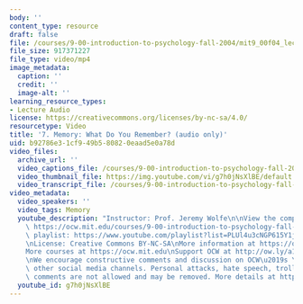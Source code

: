 ```yaml
---
body: ''
content_type: resource
draft: false
file: /courses/9-00-introduction-to-psychology-fall-2004/mit9_00f04_lec07_360p_16_9.mp4
file_size: 917371227
file_type: video/mp4
image_metadata:
  caption: ''
  credit: ''
  image-alt: ''
learning_resource_types:
- Lecture Audio
license: https://creativecommons.org/licenses/by-nc-sa/4.0/
resourcetype: Video
title: '7. Memory: What Do You Remember? (audio only)'
uid: b92786e3-1cf9-49b5-8082-0eaad5e0a78d
video_files:
  archive_url: ''
  video_captions_file: /courses/9-00-introduction-to-psychology-fall-2004/mit9_00f04_lec07_captions.vtt
  video_thumbnail_file: https://img.youtube.com/vi/g7h0jNsXlBE/default.jpg
  video_transcript_file: /courses/9-00-introduction-to-psychology-fall-2004/1fIoMrY7MP62EpYnOzqtffuE5-ui-28aZ_transcript.pdf
video_metadata:
  video_speakers: ''
  video_tags: Memory
  youtube_description: "Instructor: Prof. Jeremy Wolfe\n\nView the complete course:\
    \ https://ocw.mit.edu/courses/9-00-introduction-to-psychology-fall-2004/\nYouTube\
    \ playlist: https://www.youtube.com/playlist?list=PLUl4u3cNGP615Y1j9Ok3szAH5DxhFjTHo\n\
    \nLicense: Creative Commons BY-NC-SA\nMore information at https://ocw.mit.edu/terms\n\
    More courses at https://ocw.mit.edu\nSupport OCW at http://ow.ly/a1If50zVRlQ\n\
    \nWe encourage constructive comments and discussion on OCW\u2019s YouTube and\
    \ other social media channels. Personal attacks, hate speech, trolling, and inappropriate\
    \ comments are not allowed and may be removed. More details at https://ocw.mit.edu/comments."
  youtube_id: g7h0jNsXlBE
---
```

